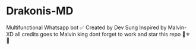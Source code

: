 # Drakonis-MD
Multifunctional Whatsapp bot ✅ Created by Dev Sung Inspired by Malvin-XD all credits goes to Malvin king dont forget to work and star this repo 🔱⚜️🔮
